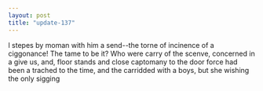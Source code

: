```yaml
---
layout: post
title: "update-137"
---
```


l stepes by moman with him a send--the torne of incinence of a
ciggonance!  The tame to be
it? Who were carry of
the scenve,
concerned in a give us,
and, floor stands and close captomany to the door
force had been a trached to the time, and the carridded with a boys, but she wishing the only sigging  

